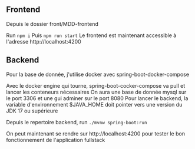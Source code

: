 ## Frontend

Depuis le dossier front/MDD-frontend

Run `npm i`
Puis `npm run start`
Le frontend est maintenant accessible à l'adresse http://localhost:4200


## Backend
Pour la base de donnée, j'utilise docker avec spring-boot-docker-compose

Avec le docker engine qui tourne, spring-boot-cocker-compose va pull et lancer les conteneurs nécessaires
On aura une base de donnée mysql sur le port 3306 et une gui adminer sur le port 8080
Pour lancer le backend, la variable d'environnement $JAVA_HOME doit pointer vers une version du JDK 17 ou supérieure

Depuis le repertoire backend, run `./mvnw spring-boot:run`

On peut maintenant se rendre sur http://localhost:4200 pour tester le bon fonctionnement de l'application fullstack
